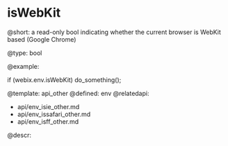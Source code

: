 isWebKit
=============


@short: a read-only bool indicating whether the current browser is WebKit based (Google Chrome)
	

@type: bool

@example:

if (webix.env.isWebKit)
	do_something();


@template:	api_other
@defined:	env	
@relatedapi:
- api/env_isie_other.md
- api/env_issafari_other.md
- api/env_isff_other.md

@descr:


